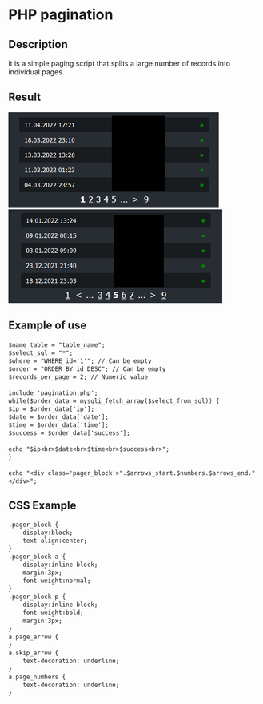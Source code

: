 # PHP pagination
## Description
it is a simple paging script that splits a large number of records into individual pages.

## Result
![Example](/img_description/pager_1.png)
![Example2](/img_description/pager_2.png)

## Example of use
```
$name_table = "table_name";
$select_sql = "*";
$where = "WHERE id='1'"; // Can be empty
$order = "ORDER BY id DESC"; // Can be empty
$records_per_page = 2; // Numeric value

include 'pagination.php'; 
while($order_data = mysqli_fetch_array($select_from_sql)) {
$ip = $order_data['ip'];
$date = $order_data['date'];
$time = $order_data['time'];
$success = $order_data['success'];

echo "$ip<br>$date<br>$time<br>$success<br>";
}

echo "<div class='pager_block'>".$arrows_start.$numbers.$arrows_end."</div>";
```

## CSS Example
```
.pager_block {
	display:block;
	text-align:center;
}
.pager_block a {
	display:inline-block;
	margin:3px;
	font-weight:normal;
}
.pager_block p {
	display:inline-block;
	font-weight:bold;
	margin:3px;
}
a.page_arrow {
}
a.skip_arrow {
	text-decoration: underline;
}
a.page_numbers {
	text-decoration: underline;
}
```
